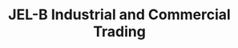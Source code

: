 ---
title: "JEL-B Industrial and Commercial Trading"
url: /cabuyao/jel-b-industrial-and-commercial-trading/
shop: hardware
---